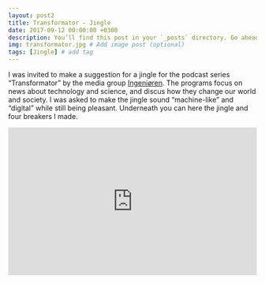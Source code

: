 ```yaml
---
layout: post2
title: Transformator - Jingle
date: 2017-09-12 00:00:00 +0300
description: You’ll find this post in your `_posts` directory. Go ahead and edit it and re-build the site to see your changes. # Add post description (optional)
img: transformator.jpg # Add image post (optional)
tags: [Jingle] # add tag
---
```


I was invited to make a suggestion for a jingle for the podcast series “Transformator” by the media group [Ingeniøren][ingeniøren]. The programs focus on news about technology and science, and discus how they change our world and society. I was asked to make the jingle sound “machine-like” and “digital” while still being pleasant. Underneath you can here the jingle and four breakers I made.


<iframe width="100%" height="300" scrolling="no" frameborder="no" allow="autoplay" src="https://w.soundcloud.com/player/?url=https%3A//api.soundcloud.com/playlists/635252022&color=%23ff5500&auto_play=false&hide_related=false&show_comments=true&show_user=true&show_reposts=false&show_teaser=true&visual=true"></iframe>


[ingeniøren]: https://ing.dk
